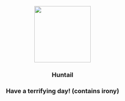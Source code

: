 <p align="center">
    <img src="https://raw.githubusercontent.com/PokeAPI/sprites/master/sprites/pokemon/367.png" width="150" height="150">
</p>
<h3 align="center"> <b>Huntail</b></h3>
<h3 align="center">Have a terrifying day! (contains irony)</h3>
